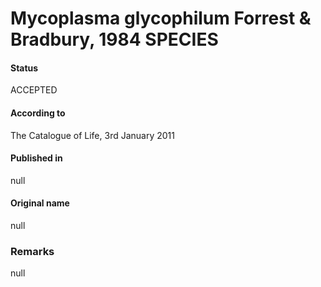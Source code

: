 # Mycoplasma glycophilum Forrest & Bradbury, 1984 SPECIES

#### Status
ACCEPTED

#### According to
The Catalogue of Life, 3rd January 2011

#### Published in
null

#### Original name
null

### Remarks
null